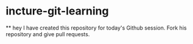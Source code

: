 # incture-git-learning

** hey I have created this repository for today's Github session. Fork his repository and give pull requests.
